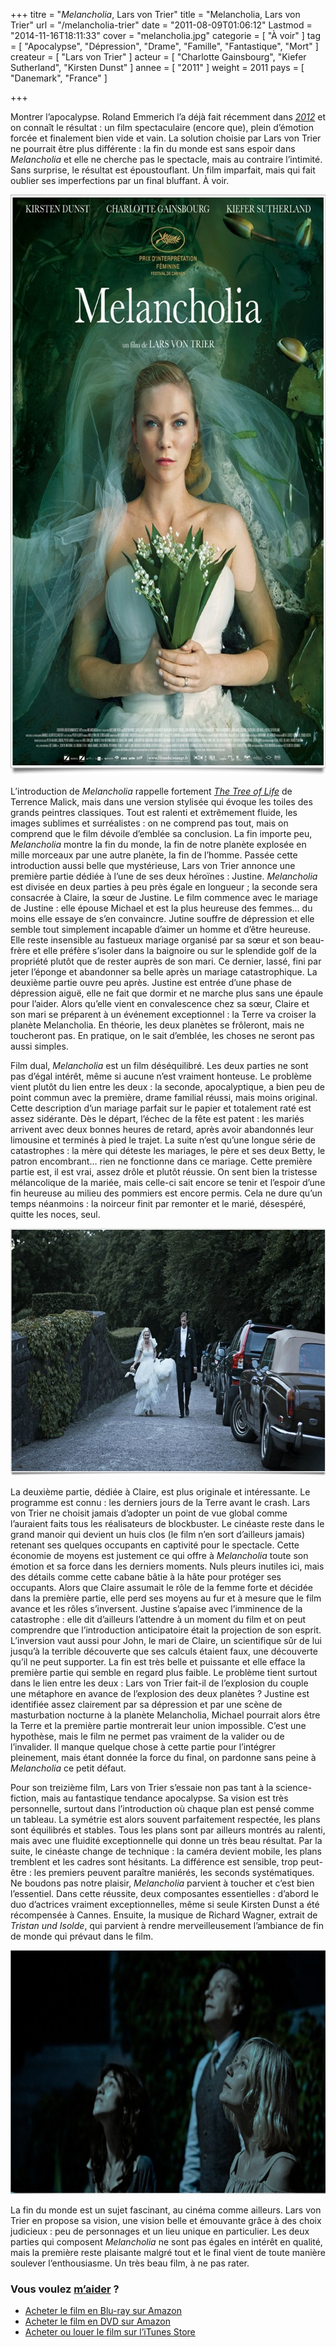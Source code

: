 +++
titre = "<em>Melancholia</em>, Lars von Trier"
title = "Melancholia, Lars von Trier"
url = "/melancholia-trier"
date = "2011-08-09T01:06:12"
Lastmod = "2014-11-16T18:11:33"
cover = "melancholia.jpg"
categorie = [ "À voir" ]
tag = [ "Apocalypse", "Dépression", "Drame", "Famille", "Fantastique", "Mort" ]
createur = [ "Lars von Trier" ]
acteur = [ "Charlotte Gainsbourg", "Kiefer Sutherland", "Kirsten Dunst" ]
annee = [ "2011" ]
weight = 2011
pays = [ "Danemark", "France" ]

+++

<p>Montrer l&rsquo;apocalypse. Roland Emmerich l&rsquo;a déjà fait récemment dans <em><a href="http://voiretmanger.fr/2009/11/14/2012-emmerich/">2012</a></em> et on connaît le résultat : un film spectaculaire (encore que), plein d&rsquo;émotion forcée et finalement bien vide et vain. La solution choisie par Lars von Trier ne pourrait être plus différente : la fin du monde est sans espoir dans <em>Melancholia</em> et elle ne cherche pas le spectacle, mais au contraire l&rsquo;intimité. Sans surprise, le résultat est époustouflant. Un film imparfait, mais qui fait oublier ses imperfections par un final bluffant. À voir.</p>
<a href="http://www.allocine.fr/film/fichefilm_gen_cfilm=173873.html"><img class="aligncenter" style="border-style: initial; border-color: initial; border-width: 0px;" src="melancholia-lars-von-trier.jpg" alt="Melancholia lars von trier" width="690" height="929" border="0" /></a>
<p>L&rsquo;introduction de <em>Melancholia</em> rappelle fortement <em><a href="http://voiretmanger.fr/2011/05/17/tree-of-life-malick/">The Tree of Life</a></em> de Terrence Malick, mais dans une version stylisée qui évoque les toiles des grands peintres classiques. Tout est ralenti et extrêmement fluide, les images sublimes et surréalistes : on ne comprend pas tout, mais on comprend que le film dévoile d&rsquo;emblée sa conclusion. La fin importe peu, <em>Melancholia</em> montre la fin du monde, la fin de notre planète explosée en mille morceaux par une autre planète, la fin de l&rsquo;homme. Passée cette introduction aussi belle que mystérieuse, Lars von Trier annonce une première partie dédiée à l&rsquo;une de ses deux héroïnes : Justine. <em>Melancholia</em> est divisée en deux parties à peu près égale en longueur ; la seconde sera consacrée à Claire, la sœur de Justine. Le film commence avec le mariage de Justine : elle épouse Michael et est la plus heureuse des femmes… du moins elle essaye de s&rsquo;en convaincre. Jutine souffre de dépression et elle semble tout simplement incapable d&rsquo;aimer un homme et d&rsquo;être heureuse. Elle reste insensible au fastueux mariage organisé par sa sœur et son beau-frère et elle préfère s&rsquo;isoler dans la baignoire ou sur le splendide golf de la propriété plutôt que de rester auprès de son mari. Ce dernier, lassé, fini par jeter l&rsquo;éponge et abandonner sa belle après un mariage catastrophique. La deuxième partie ouvre peu après. Justine est entrée d&rsquo;une phase de dépression aiguë, elle ne fait que dormir et ne marche plus sans une épaule pour l&rsquo;aider. Alors qu&rsquo;elle vient en convalescence chez sa sœur, Claire et son mari se préparent à un événement exceptionnel : la Terre va croiser la planète Melancholia. En théorie, les deux planètes se frôleront, mais ne toucheront pas. En pratique, on le sait d&rsquo;emblée, les choses ne seront pas aussi simples.</p>
<p>Film dual, <em>Melancholia</em> est un film déséquilibré. Les deux parties ne sont pas d&rsquo;égal intérêt, même si aucune n&rsquo;est vraiment honteuse. Le problème vient plutôt du lien entre les deux : la seconde, apocalyptique, a bien peu de point commun avec la première, drame familial réussi, mais moins original. Cette description d&rsquo;un mariage parfait sur le papier et totalement raté est assez sidérante. Dès le départ, l&rsquo;échec de la fête est patent : les mariés arrivent avec deux bonnes heures de retard, après avoir abandonnés leur limousine et terminés à pied le trajet. La suite n&rsquo;est qu&rsquo;une longue série de catastrophes : la mère qui déteste les mariages, le père et ses deux Betty, le patron encombrant… rien ne fonctionne dans ce mariage. Cette première partie est, il est vrai, assez drôle et plutôt réussie. On sent bien la tristesse mélancolique de la mariée, mais celle-ci sait encore se tenir et l&rsquo;espoir d&rsquo;une fin heureuse au milieu des pommiers est encore permis. Cela ne dure qu&rsquo;un temps néanmoins : la noirceur finit par remonter et le marié, désespéré, quitte les noces, seul.</p>
<img class="aligncenter" style="border-style: initial; border-color: initial; border-width: 0px;" src="von-trier-melancholia.jpg" alt="Von trier melancholia" width="690" height="396" border="0" />
<p>La deuxième partie, dédiée à Claire, est plus originale et intéressante. Le programme est connu : les derniers jours de la Terre avant le crash. Lars von Trier ne choisit jamais d&rsquo;adopter un point de vue global comme l&rsquo;auraient faits tous les réalisateurs de blockbuster. Le cinéaste reste dans le grand manoir qui devient un huis clos (le film n&rsquo;en sort d&rsquo;ailleurs jamais) retenant ses quelques occupants en captivité pour le spectacle. Cette économie de moyens est justement ce qui offre à <em>Melancholia</em> toute son émotion et sa force dans les derniers moments. Nuls pleurs inutiles ici, mais des détails comme cette cabane bâtie à la hâte pour protéger ses occupants. Alors que Claire assumait le rôle de la femme forte et décidée dans la première partie, elle perd ses moyens au fur et à mesure que le film avance et les rôles s&rsquo;inversent. Justine s&rsquo;apaise avec l&rsquo;imminence de la catastrophe : elle dit d&rsquo;ailleurs l&rsquo;attendre à un moment du film et on peut comprendre que l&rsquo;introduction anticipatoire était la projection de son esprit. L&rsquo;inversion vaut aussi pour John, le mari de Claire, un scientifique sûr de lui jusqu&rsquo;à la terrible découverte que ses calculs étaient faux, une découverte qu&rsquo;il ne peut supporter. La fin est très belle et puissante et elle efface la première partie qui semble en regard plus faible. Le problème tient surtout dans le lien entre les deux : Lars von Trier fait-il de l&rsquo;explosion du couple une métaphore en avance de l&rsquo;explosion des deux planètes ? Justine est identifiée assez clairement par sa dépression et par une scène de masturbation nocturne à la planète Melancholia, Michael pourrait alors être la Terre et la première partie montrerait leur union impossible. C&rsquo;est une hypothèse, mais le film ne permet pas vraiment de la valider ou de l&rsquo;invalider. Il manque quelque chose à cette partie pour l&rsquo;intégrer pleinement, mais étant donnée la force du final, on pardonne sans peine à <em>Melancholia</em> ce petit défaut.</p>
<p>Pour son treizième film, Lars von Trier s&rsquo;essaie non pas tant à la science-fiction, mais au fantastique tendance apocalypse. Sa vision est très personnelle, surtout dans l&rsquo;introduction où chaque plan est pensé comme un tableau. La symétrie est alors souvent parfaitement respectée, les plans sont équilibrés et stables. Tous les plans sont par ailleurs montrés au ralenti, mais avec une fluidité exceptionnelle qui donne un très beau résultat. Par la suite, le cinéaste change de technique : la caméra devient mobile, les plans tremblent et les cadres sont hésitants. La différence est sensible, trop peut-être : les premiers peuvent paraître maniérés, les seconds systématiques. Ne boudons pas notre plaisir, <em>Melancholia</em> parvient à toucher et c&rsquo;est bien l&rsquo;essentiel. Dans cette réussite, deux composantes essentielles : d&rsquo;abord le duo d&rsquo;actrices vraiment exceptionnelles, même si seule Kirsten Dunst a été récompensée à Cannes. Ensuite, la musique de Richard Wagner, extrait de <em>Tristan und Isolde</em>, qui parvient à rendre merveilleusement l&rsquo;ambiance de fin de monde qui prévaut dans le film.</p>
<img class="aligncenter" style="border-style: initial; border-color: initial; border-width: 0px;" src="lars-von-trier-melancholia.jpg" alt="Lars von trier melancholia" width="690" height="390" border="0" />
<p>La fin du monde est un sujet fascinant, au cinéma comme ailleurs. Lars von Trier en propose sa vision, une vision belle et émouvante grâce à des choix judicieux : peu de personnages et un lieu unique en particulier. Les deux parties qui composent <em>Melancholia</em> ne sont pas égales en intérêt en qualité, mais la première reste plaisante malgré tout et le final vient de toute manière soulever l&rsquo;enthousiasme. Un très beau film, à ne pas rater.</p>
<div class="amazon">
<h3>Vous voulez <a href="http://voiretmanger.fr/soutien/">m&rsquo;aider</a> ?</h3>
<ul>
<li><a href="http://www.amazon.fr/gp/product/B005XQ90IO/ref=as_li_ss_tl?ie=UTF8&amp;tag=leblogdenic07-21&amp;linkCode=as2&amp;camp=1642&amp;creative=19458&amp;creativeASIN=B005XQ90IO">Acheter le film en Blu-ray sur Amazon</a></li>
<li><a href="http://www.amazon.fr/gp/product/B005XQ90KW/ref=as_li_ss_tl?ie=UTF8&amp;tag=leblogdenic07-21&amp;linkCode=as2&amp;camp=1642&amp;creative=19458&amp;creativeASIN=B005XQ90KW">Acheter le film en DVD sur Amazon</a></li>
<li><a href="http://itunes.apple.com/fr/movie/melancholia-vost/id488190764">Acheter ou louer le film sur l&rsquo;iTunes Store</a></li>
</ul>
</div>

